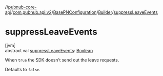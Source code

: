 //[pubnub-core-api](../../../../index.md)/[com.pubnub.api.v2](../../index.md)/[BasePNConfiguration](../index.md)/[Builder](index.md)/[suppressLeaveEvents](suppress-leave-events.md)

# suppressLeaveEvents

[jvm]\
abstract val [suppressLeaveEvents](suppress-leave-events.md): [Boolean](https://kotlinlang.org/api/latest/jvm/stdlib/kotlin/-boolean/index.html)

When `true` the SDK doesn't send out the leave requests.

Defaults to `false`.
